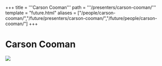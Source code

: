 +++
title = '''Carson Cooman'''
path = '''/presenters/carson-cooman/'''
template = "future.html"
aliases = ["/people/carson-cooman/","/future/presenters/carson-cooman/","/future/people/carson-cooman/"]
+++

<h1>Carson Cooman</h1>

<img class="speaker-photo" src="https://custom.cvent.com/C3A4539B19F74ABCB6FCE437F6BC0A74/files/event/910aaf2914d44586a56fbd0b3b2c31c0/85f5960359d647ebaa1153dee42b62fe.png">

